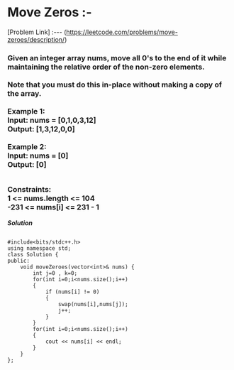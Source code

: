 # Move Zeros :-

[Problem Link] :--- (https://leetcode.com/problems/move-zeroes/description/)

<h3>
Given an integer array nums, move all 0's to the end of it while maintaining the relative order of the non-zero elements.<br><br>
Note that you must do this in-place without making a copy of the array.<br><br>
Example 1:<br>
Input: nums = [0,1,0,3,12]<br>
Output: [1,3,12,0,0]<br><br>
Example 2:<br>
Input: nums = [0]<br>
Output: [0]<br><br>
 
Constraints:<br>
1 <= nums.length <= 104<br>
-231 <= nums[i] <= 231 - 1<br>
  
</h3>

***Solution***

```

#include<bits/stdc++.h>
using namespace std;
class Solution {
public:
    void moveZeroes(vector<int>& nums) {
        int j=0 , k=0;
        for(int i=0;i<nums.size();i++)
        {
            if (nums[i] != 0)
            {
                swap(nums[i],nums[j]);
                j++;
            }
        }
        for(int i=0;i<nums.size();i++)
        {
            cout << nums[i] << endl;
        }
    }
};

```
